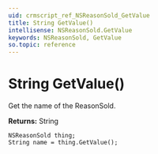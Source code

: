 ```yaml
---
uid: crmscript_ref_NSReasonSold_GetValue
title: String GetValue()
intellisense: NSReasonSold.GetValue
keywords: NSReasonSold, GetValue
so.topic: reference
---
```


# String GetValue()

Get the name of the ReasonSold.

**Returns:** String

```crmscript
NSReasonSold thing;
String name = thing.GetValue();
```

